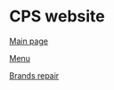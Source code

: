 # CPS website

[Main page](https://alexlep1n.github.io/cps/)

[Menu](https://alexlep1n.github.io/cps/menu)

[Brands repair](https://alexlep1n.github.io/cps/brands-repair)
